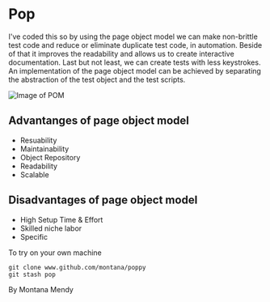# Pop
I've coded this so by using the page object model we can make non-brittle test code and reduce or eliminate duplicate test code, in automation. Beside of that it improves the readability and allows us to create interactive documentation. Last but not least, we can create tests with less keystrokes. An implementation of the page object model can be achieved by separating the abstraction of the test object and the test scripts.

![Image of POM](https://www.gcreddy.com/wp-content/uploads/2018/08/Page-Object-Model-Pattern-Architecture.jpg)

## Advantanges of page object model
* Resuability
* Maintainability
* Object Repository 
* Readability
* Scalable

## Disadvantages of page object model
* High Setup Time & Effort
* Skilled niche labor
* Specific

To try on your own machine 

    git clone www.github.com/montana/poppy
    git stash pop 

By Montana Mendy
